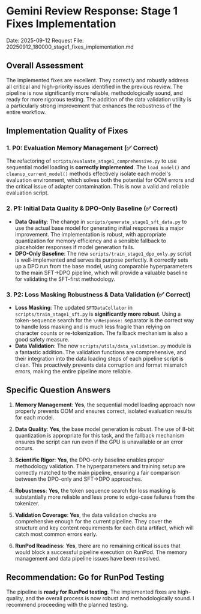 # Gemini Review Response: Stage 1 Fixes Implementation
Date: 2025-09-12
Request File: 20250912_180000_stage1_fixes_implementation.md

## Overall Assessment
The implemented fixes are excellent. They correctly and robustly address all critical and high-priority issues identified in the previous review. The pipeline is now significantly more reliable, methodologically sound, and ready for more rigorous testing. The addition of the data validation utility is a particularly strong improvement that enhances the robustness of the entire workflow.

## Implementation Quality of Fixes

### 1. P0: Evaluation Memory Management (✅ Correct)
The refactoring of `scripts/evaluate_stage1_comprehensive.py` to use sequential model loading is **correctly implemented**. The `load_model()` and `cleanup_current_model()` methods effectively isolate each model's evaluation environment, which solves both the potential for OOM errors and the critical issue of adapter contamination. This is now a valid and reliable evaluation script.

### 2. P1: Initial Data Quality & DPO-Only Baseline (✅ Correct)
- **Data Quality**: The change in `scripts/generate_stage1_sft_data.py` to use the actual base model for generating initial responses is a major improvement. The implementation is robust, with appropriate quantization for memory efficiency and a sensible fallback to placeholder responses if model generation fails.
- **DPO-Only Baseline**: The new `scripts/train_stage1_dpo_only.py` script is well-implemented and serves its purpose perfectly. It correctly sets up a DPO run from the base model, using comparable hyperparameters to the main SFT->DPO pipeline, which will provide a valuable baseline for validating the SFT-first methodology.

### 3. P2: Loss Masking Robustness & Data Validation (✅ Correct)
- **Loss Masking**: The updated `SFTDataCollator` in `scripts/train_stage1_sft.py` is **significantly more robust**. Using a token-sequence search for the `\nResponse:` separator is the correct way to handle loss masking and is much less fragile than relying on character counts or re-tokenization. The fallback mechanism is also a good safety measure.
- **Data Validation**: The new `scripts/utils/data_validation.py` module is a fantastic addition. The validation functions are comprehensive, and their integration into the data loading steps of each pipeline script is clean. This proactively prevents data corruption and format mismatch errors, making the entire pipeline more reliable.

## Specific Question Answers

1.  **Memory Management**: **Yes**, the sequential model loading approach now properly prevents OOM and ensures correct, isolated evaluation results for each model.

2.  **Data Quality**: **Yes**, the base model generation is robust. The use of 8-bit quantization is appropriate for this task, and the fallback mechanism ensures the script can run even if the GPU is unavailable or an error occurs.

3.  **Scientific Rigor**: **Yes**, the DPO-only baseline enables proper methodology validation. The hyperparameters and training setup are correctly matched to the main pipeline, ensuring a fair comparison between the DPO-only and SFT->DPO approaches.

4.  **Robustness**: **Yes**, the token sequence search for loss masking is substantially more reliable and less prone to edge-case failures from the tokenizer.

5.  **Validation Coverage**: **Yes**, the data validation checks are comprehensive enough for the current pipeline. They cover the structure and key content requirements for each data artifact, which will catch most common errors early.

6.  **RunPod Readiness**: **Yes**, there are no remaining critical issues that would block a successful pipeline execution on RunPod. The memory management and data pipeline issues have been resolved.

## Recommendation: Go for RunPod Testing

The pipeline is **ready for RunPod testing**. The implemented fixes are high-quality, and the overall process is now robust and methodologically sound. I recommend proceeding with the planned testing.

